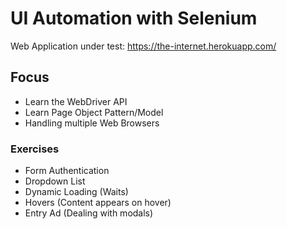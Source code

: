 # UI Automation with Selenium

Web Application under test: https://the-internet.herokuapp.com/  

## Focus
- Learn the WebDriver API
- Learn Page Object Pattern/Model
- Handling multiple Web Browsers

### Exercises
- Form Authentication
- Dropdown List
- Dynamic Loading (Waits)
- Hovers (Content appears on hover)
- Entry Ad (Dealing with modals)